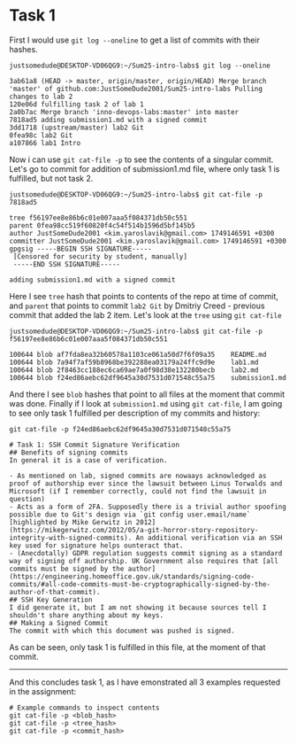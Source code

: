 # Task 1
First I would use `git log --oneline` to get a list of commits with their hashes.

```
justsomedude@DESKTOP-VD06QG9:~/Sum25-intro-labs$ git log --oneline
```
```
3ab61a8 (HEAD -> master, origin/master, origin/HEAD) Merge branch 'master' of github.com:JustSomeDude2001/Sum25-intro-labs Pulling changes to lab 2
120e06d fulfilling task 2 of lab 1
2a0b7ac Merge branch 'inno-devops-labs:master' into master
7818ad5 adding submission1.md with a signed commit
3dd1718 (upstream/master) lab2 Git
0fea98c lab2 Git
a107866 lab1 Intro
```
Now i can use `git cat-file -p` to see the contents of a singular commit. Let's go to commit for addition of submission1.md file, where only task 1 is fulfilled, but not task 2.
```
justsomedude@DESKTOP-VD06QG9:~/Sum25-intro-labs$ git cat-file -p 7818ad5
```
```
tree f56197ee8e86b6c01e007aaa5f084371db50c551
parent 0fea98cc519f60820f4c54f514b1596d5bf145b5
author JustSomeDude2001 <kim.yaroslavik@gmail.com> 1749146591 +0300
committer JustSomeDude2001 <kim.yaroslavik@gmail.com> 1749146591 +0300
gpgsig -----BEGIN SSH SIGNATURE-----
 [Censored for security by student, manually]
 -----END SSH SIGNATURE-----

adding submission1.md with a signed commit
```
Here I see `tree` hash that points to contents of the repo at time of commit, and `parent` that points to commit `lab2 Git` by Dmitriy Creed - previous commit that added the lab 2 item. Let's look at the `tree` using `git cat-file`
```
justsomedude@DESKTOP-VD06QG9:~/Sum25-intro-labs$ git cat-file -p f56197ee8e86b6c01e007aaa5f084371db50c551
```
```
100644 blob af7fda8ea32b60578a1103ce061a50d7f6f09a35    README.md
100644 blob 7a94f7af59b8968be392288ea03179a24ffc9d9e    lab1.md
100644 blob 2f8463cc188ec6ca69ae7a0f98d38e132280becb    lab2.md
100644 blob f24ed86aebc62df9645a30d7531d071548c55a75    submission1.md
```
And there I see `blob` hashes that point to all files at the moment that commit was done. Finally if I look at `submission1.md` using `git cat-file`, I am going to see only task 1 fulfilled per description of my commits and history:
```
git cat-file -p f24ed86aebc62df9645a30d7531d071548c55a75
```
```
# Task 1: SSH Commit Signature Verification
## Benefits of signing commits
In general it is a case of verification.

- As mentioned on lab, signed commits are nowaays acknowledged as proof of authorship ever since the lawsuit between Linus Torwalds and Microsoft (if I remember correctly, could not find the lawsuit in question)
- Acts as a form of 2FA. Supposedly there is a trivial author spoofing possible due to Git's design via `git config user.email/name` [highlighted by Mike Gerwitz in 2012](https://mikegerwitz.com/2012/05/a-git-horror-story-repository-integrity-with-signed-commits). An additional verification via an SSH key used for signature helps ounteract that.
- (Anecdotally) GDPR regulation suggests commit signing as a standard way of signing off authorship. UK Government also requires that [all commits must be signed by the author](https://engineering.homeoffice.gov.uk/standards/signing-code-commits/#all-code-commits-must-be-cryptographically-signed-by-the-author-of-that-commit).
## SSH Key Generation
I did generate it, but I am not showing it because sources tell I shouldn't share anything about my keys.
## Making a Signed Commit
The commit with which this document was pushed is signed.
```
As can be seen, only task 1 is fulfilled in this file, at the moment of that commit.

---

And this concludes task 1, as I have emonstrated all 3 examples requested in the assignment:
```
# Example commands to inspect contents
git cat-file -p <blob_hash>
git cat-file -p <tree_hash>
git cat-file -p <commit_hash>
```